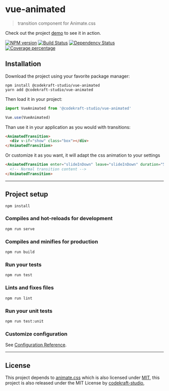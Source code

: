 # vue-animated

> transition component for Animate.css

Check out the project [demo](https://codekraft-studio.github.io/vue-animated/) to see it in action.

[![NPM version][npm-image]][npm-url] [![Build Status][travis-image]][travis-url] [![Dependency Status][daviddm-image]][daviddm-url] [![Coverage percentage][coveralls-image]][coveralls-url]

## Installation

Download the project using your favorite package manager:

```
npm install @codekraft-studio/vue-animated
yarn add @codekraft-studio/vue-animated
```

Then load it in your project:

```js
import VueAnimated from '@codekraft-studio/vue-animated'

Vue.use(VueAnimated)
```

Than use it in your application as you would with transitions:

```html
<AnimatedTransition>
  <div v-if="show" class="box"></div>
</AnimatedTransition>
```

Or customize it as you want, it will adapt the css animation to your settings

```html
<AnimatedTransition enter="slideInDown" leave="slideInDown" duration="5000">
  <!-- Normal transition content -->
</AnimatedTransition>
```

---

## Project setup
```
npm install
```

### Compiles and hot-reloads for development
```
npm run serve
```

### Compiles and minifies for production
```
npm run build
```

### Run your tests
```
npm run test
```

### Lints and fixes files
```
npm run lint
```

### Run your unit tests
```
npm run test:unit
```

### Customize configuration
See [Configuration Reference](https://cli.vuejs.org/config/).

---

## License

This project depends to [animate.css](https://github.com/daneden/animate.css) which is also licensed under [MIT](https://github.com/daneden/animate.css/blob/master/LICENSE), this project is also released under the MIT License by [codekraft-studio](https://codekraft.it/),


[npm-image]: https://badge.fury.io/js/%40codekraft-studio%2Fvue-animated.svg

[npm-url]: https://npmjs.org/package/@codekraft-studio/vue-animated

[daviddm-image]: https://david-dm.org/codekraft-studio/vue-animated.svg?theme=shields.io

[daviddm-url]: https://david-dm.org/codekraft-studio/vue-animated

[travis-image]: https://travis-ci.org/codekraft-studio/vue-animated.svg?branch=master

[travis-url]: https://travis-ci.org/codekraft-studio/vue-animated

[coveralls-image]: https://coveralls.io/repos/codekraft-studio/vue-animated/badge.svg

[coveralls-url]: https://coveralls.io/r/codekraft-studio/vue-animated
